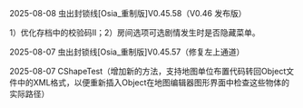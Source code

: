 2025-08-08 虫出封锁线[Osia_重制版]V0.45.58（V0.46 发布版）

1）优化存档中的校验码II；2）房间选项可选剧情发生时是否隐藏菜单。

2025-08-07 虫出封锁线[Osia_重制版]V0.45.57（修复左上通道）

2025-08-07 CShapeTest（增加新的方法，支持地图单位布置代码转回Object文件中的XML格式，以便重新插入Object在地图编辑器图形界面中检查这些物体的实际路径）
